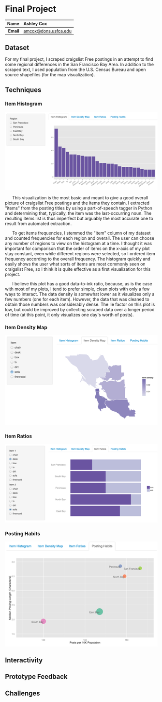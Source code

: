 Final Project
==============================

| **Name**  | Ashley Cox |
|----------:|:-------------|
| **Email** | amcox@dons.usfca.edu |


## Dataset ##
For my final project, I scraped craigslist Free postings in an attempt to find some regional differences in the San Francisco Bay Area. In addition to the scraped text, I used population from the U.S. Census Bureau and open source shapefiles (for the map visualization).

## Techniques ##

### Item Histogram ###
![](histogram.png)

&nbsp;&nbsp;&nbsp;&nbsp;&nbsp;&nbsp;This visualization is the most basic and meant to give a good overall picture of craigslist Free postings and the items they contain. I extracted "items" from the posting titles by using a part-of-speech tagger in Python and determining that, typically, the item was the last-occurring noun. The resulting items list is thus imperfect but arguably the most accurate one to result from automated extraction. 

&nbsp;&nbsp;&nbsp;&nbsp;&nbsp;&nbsp;To get items frequencies, I stemmed the "item" column of my dataset and counted frequencies for each region and overall. The user can choose any number of regions to view on the histogram at a time. I thought it was important for comparison that the order of items on the x-axis of my plot stay constant, even while different regions were selected, so I ordered item frequency according to the overall frequency. The histogram quickly and easily shows the user what sorts of items are most commonly seen on craigslist Free, so I think it is quite effective as a first visualization for this project.

&nbsp;&nbsp;&nbsp;&nbsp;&nbsp;&nbsp;I believe this plot has a good data-to-ink ratio, because, as is the case with most of my plots, I tend to prefer simple, clean plots with only a few ways to interact. The data density is somewhat lower as it visualizes only a few numbers (one for each item). However, the data that was cleaned to obtain those numbers was considerably dense. The lie factor on this plot is low, but could be improved by collecting scraped data over a longer period of time (at this point, it only visualizes one day's worth of posts).


### Item Density Map ###
![](map.png)

### Item Ratios ###
![](ratios.png)

### Posting Habits ###
![](habits.png)

## Interactivity ##

## Prototype Feedback ##

## Challenges ##